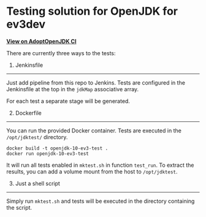 Testing solution for OpenJDK for ev3dev
=======================================

[**View on AdoptOpenJDK CI**](https://ci.adoptopenjdk.net/view/ev3dev/)

There are currently three ways to the tests:

1. Jenkinsfile
--------------

Just add pipeline from this repo to Jenkins. Tests are configured in the Jenkinsfile at the top in the `jdkMap` associative array.

For each test a separate stage will be generated.

2. Dockerfile
-------------

You can run the provided Docker container. Tests are executed in the `/opt/jdktest/` directory.

```
docker build -t openjdk-10-ev3-test .
docker run openjdk-10-ev3-test
```

It will run all tests enabled in `mktest.sh` in function `test_run`. To extract the results, you can add a volume mount from the host to `/opt/jdktest`.

3. Just a shell script
----------------------

Simply run `mktest.sh` and tests will be executed in the directory containing the script.
